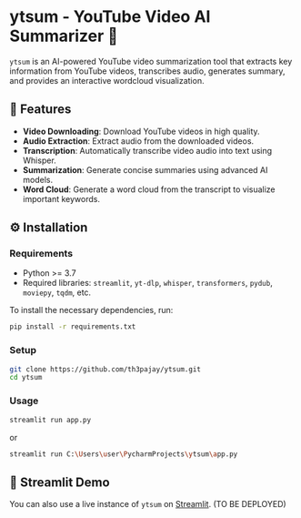 #   ytsum - YouTube Video AI Summarizer 🎥

`ytsum` is an AI-powered YouTube video summarization tool that extracts key information from YouTube videos, transcribes audio, generates summary, and provides an interactive wordcloud visualization.
## 📌 Features

- **Video Downloading**: Download YouTube videos in high quality.
- **Audio Extraction**: Extract audio from the downloaded videos.
- **Transcription**: Automatically transcribe video audio into text using Whisper.
- **Summarization**: Generate concise summaries using advanced AI models.
- **Word Cloud**: Generate a word cloud from the transcript to visualize important keywords.

## ⚙️ Installation

### Requirements

- Python >= 3.7
- Required libraries: `streamlit`, `yt-dlp`, `whisper`, `transformers`, `pydub`, `moviepy`, `tqdm`, etc.

To install the necessary dependencies, run:

```bash
pip install -r requirements.txt
```

### Setup
```bash
git clone https://github.com/th3pajay/ytsum.git
cd ytsum
```

### Usage
```bash
streamlit run app.py
```
or
```bash
streamlit run C:\Users\user\PycharmProjects\ytsum\app.py 
```

## 🚀 Streamlit Demo
You can also use a live instance of `ytsum` on [Streamlit](https://streamlit.io/). (TO BE DEPLOYED)